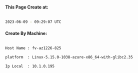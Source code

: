 
   
#### This Page Create at:

```bash

2023-06-09 - 09:29:07 UTC

```

#### Create By Machine:

```bash

Host Name : fv-az1226-825

platform  : Linux-5.15.0-1038-azure-x86_64-with-glibc2.35

Ip Local  : 10.1.0.195

```

